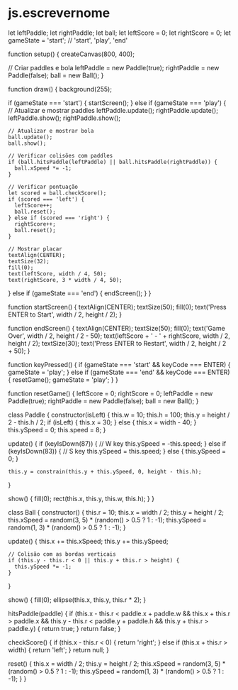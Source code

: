 # js.escrevernome
let leftPaddle;
let rightPaddle;
let ball;
let leftScore = 0;
let rightScore = 0;
let gameState = 'start'; // 'start', 'play', 'end'

function setup() {
  createCanvas(800, 400);

  // Criar paddles e bola
  leftPaddle = new Paddle(true);
  rightPaddle = new Paddle(false);
  ball = new Ball();
}

function draw() {
  background(255);

  if (gameState === 'start') {
    startScreen();
  } else if (gameState === 'play') {
    // Atualizar e mostrar paddles
    leftPaddle.update();
    rightPaddle.update();
    leftPaddle.show();
    rightPaddle.show();

    // Atualizar e mostrar bola
    ball.update();
    ball.show();
    
    // Verificar colisões com paddles
    if (ball.hitsPaddle(leftPaddle) || ball.hitsPaddle(rightPaddle)) {
      ball.xSpeed *= -1;
    }

    // Verificar pontuação
    let scored = ball.checkScore();
    if (scored === 'left') {
      leftScore++;
      ball.reset();
    } else if (scored === 'right') {
      rightScore++;
      ball.reset();
    }

    // Mostrar placar
    textAlign(CENTER);
    textSize(32);
    fill(0);
    text(leftScore, width / 4, 50);
    text(rightScore, 3 * width / 4, 50);
  } else if (gameState === 'end') {
    endScreen();
  }
}

function startScreen() {
  textAlign(CENTER);
  textSize(50);
  fill(0);
  text('Press ENTER to Start', width / 2, height / 2);
}

function endScreen() {
  textAlign(CENTER);
  textSize(50);
  fill(0);
  text('Game Over', width / 2, height / 2 - 50);
  text(leftScore + ' - ' + rightScore, width / 2, height / 2);
  textSize(30);
  text('Press ENTER to Restart', width / 2, height / 2 + 50);
}

function keyPressed() {
  if (gameState === 'start' && keyCode === ENTER) {
    gameState = 'play';
  } else if (gameState === 'end' && keyCode === ENTER) {
    resetGame();
    gameState = 'play';
  }
}

function resetGame() {
  leftScore = 0;
  rightScore = 0;
  leftPaddle = new Paddle(true);
  rightPaddle = new Paddle(false);
  ball = new Ball();
}

class Paddle {
  constructor(isLeft) {
    this.w = 10;
    this.h = 100;
    this.y = height / 2 - this.h / 2;
    if (isLeft) {
      this.x = 30;
    } else {
      this.x = width - 40;
    }
    this.ySpeed = 0;
    this.speed = 8;
  }

  update() {
    if (keyIsDown(87)) { // W key
      this.ySpeed = -this.speed;
    } else if (keyIsDown(83)) { // S key
      this.ySpeed = this.speed;
    } else {
      this.ySpeed = 0;
    }

    this.y = constrain(this.y + this.ySpeed, 0, height - this.h);
  }

  show() {
    fill(0);
    rect(this.x, this.y, this.w, this.h);
  }
}

class Ball {
  constructor() {
    this.r = 10;
    this.x = width / 2;
    this.y = height / 2;
    this.xSpeed = random(3, 5) * (random() > 0.5 ? 1 : -1);
    this.ySpeed = random(1, 3) * (random() > 0.5 ? 1 : -1);
  }

  update() {
    this.x += this.xSpeed;
    this.y += this.ySpeed;

    // Colisão com as bordas verticais
    if (this.y - this.r < 0 || this.y + this.r > height) {
      this.ySpeed *= -1;
    }
  }

  show() {
    fill(0);
    ellipse(this.x, this.y, this.r * 2);
  }

  hitsPaddle(paddle) {
    if (this.x - this.r < paddle.x + paddle.w &&
        this.x + this.r > paddle.x &&
        this.y - this.r < paddle.y + paddle.h &&
        this.y + this.r > paddle.y) {
      return true;
    }
    return false;
  }

  checkScore() {
    if (this.x - this.r < 0) {
      return 'right';
    } else if (this.x + this.r > width) {
      return 'left';
    }
    return null;
  }

  reset() {
    this.x = width / 2;
    this.y = height / 2;
    this.xSpeed = random(3, 5) * (random() > 0.5 ? 1 : -1);
    this.ySpeed = random(1, 3) * (random() > 0.5 ? 1 : -1);
  }
}
